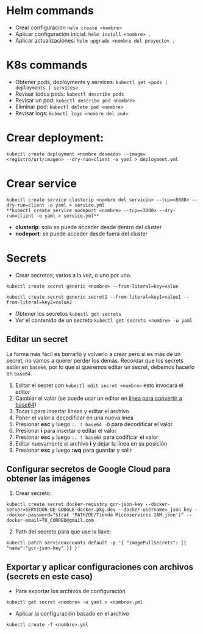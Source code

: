 # Helm commands

* Crear configuración `helm create <nombre>`
* Aplicar configuración inicial: `helm install <nombre> .`
* Aplicar actualizaciones: `helm upgrade <nombre del proyecto> .`

# K8s commands

* Obtener pods, deployments y services: `kubectl get <pods | deployments | services>`
* Revisar todos pods: `kubectl describe pods`
* Revisar un pod: `kubectl describe pod <nombre>`
* Eliminar pod: `kubectl delete pod <nombre>`
* Revisar logs: `kubectl logs <nombre del pod>`



# Crear deployment:
```
kubectl create deployment <nombre deseado> --image=<registro/url/imagen> --dry-run=client -o yaml > deployment.yml
```

# Crear service
```
kubectl create service clusterip <nombre del servicio> --tcp=<8888> --dry-run=client -o yaml > service.yml 
**kubectl create service nodeport <nombre> --tcp=<3000> --dry-run=client -o yaml > service.yml**
```
* **clusterip**: solo se puede acceder desde dentro del cluster
* **nodeport**: se puede acceder desde fuera del cluster


# Secrets

* Crear secretos, varios a la vez, o uno por uno.
```
kubectl create secret generic <nombre> --from-literal=key=value

kubectl create secret generic secret1 --from-literal=key1=value1 --from-literal=key2=value2
```
* Obtener los secretos `kubectl get secrets`
* Ver el contenido de un secreto `kubectl get secrets <nombre> -o yaml`

## Editar un secret
La forma más fácil es borrarlo y volverlo a crear pero si es más de un secret, no vamos a querer perder los demás.
Recordar que los secrets están en `base64`, por lo que si queremos editar un secret, debemos hacerlo en `base64`.

1. Editar el secret con `kubectl edit secret <nombre>` esto invocará el editor
2. Cambiar el valor (se puede usar un editor en [línea para convertir a base64](https://www.rapidtables.com/web/tools/base64-decode.html))
3. Tocar **i** para insertar líneas y editar el archivo
4. Poner el valor a decodificar en una nueva línea
5. Presionar **esc** y luego `:. ! base64 -D` para decodificar el valor
6. Presionar **i** para insertar o editar el valor
7. Presionar **esc** y luego `:. ! base64` para codificar el valor
8. Editar nuevamente el archivo **i** y dejar la línea en su posición
9. Presionar **esc** y luego **:wq** para guardar y salir



## Configurar secretos de Google Cloud para obtener las imágenes

1. Crear secreto:
```
kubectl create secret docker-registry gcr-json-key --docker-server=SERVIDOR-DE-GOOGLE-docker.pkg.dev --docker-username=_json_key --docker-password="$(cat 'PATH/DE/Tienda Microservices IAM.json')" --docker-email=TU_CORREO@gmail.com
```

2. Path del secreto para que use la llave:
```
kubectl patch serviceaccounts default -p '{ "imagePullSecrets": [{ "name":"gcr-json-key" }] }'
```


## Exportar y aplicar configuraciones con archivos (secrets en este caso)
* Para exportar los archivos de configuración

```
kubectl get secret <nombre> -o yaml > <nombre>.yml
```

* Aplicar la configuración basado en el archivo
```
kubectl create -f <nombre>.yml
```

